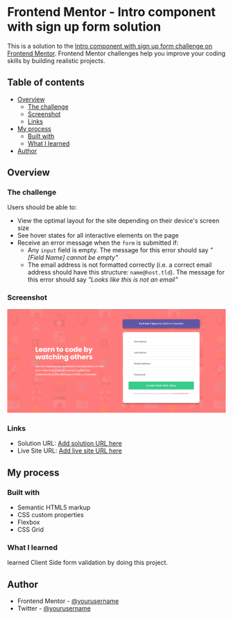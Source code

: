 # Frontend Mentor - Intro component with sign up form solution

This is a solution to the [Intro component with sign up form challenge on Frontend Mentor](https://www.frontendmentor.io/challenges/intro-component-with-signup-form-5cf91bd49edda32581d28fd1). Frontend Mentor challenges help you improve your coding skills by building realistic projects.

## Table of contents

- [Overview](#overview)
  - [The challenge](#the-challenge)
  - [Screenshot](#screenshot)
  - [Links](#links)
- [My process](#my-process)
  - [Built with](#built-with)
  - [What I learned](#what-i-learned)
- [Author](#author)

## Overview

### The challenge

Users should be able to:

- View the optimal layout for the site depending on their device's screen size
- See hover states for all interactive elements on the page
- Receive an error message when the `form` is submitted if:
  - Any `input` field is empty. The message for this error should say _"[Field Name] cannot be empty"_
  - The email address is not formatted correctly (i.e. a correct email address should have this structure: `name@host.tld`). The message for this error should say _"Looks like this is not an email"_

### Screenshot

![](./screenshot/screenshot.png)

### Links

- Solution URL: [Add solution URL here](https://github.com/uddiptagogoi2000/form-component-frontendmentor.git)
- Live Site URL: [Add live site URL here](https://festive-almeida-8ee739.netlify.app/)

## My process

### Built with

- Semantic HTML5 markup
- CSS custom properties
- Flexbox
- CSS Grid

### What I learned

learned Client Side form validation by doing this project.

## Author

- Frontend Mentor - [@yourusername](https://www.frontendmentor.io/profile/uddiptagogoi2000)
- Twitter - [@yourusername](https://www.twitter.com/UddiptaGogoi5)
